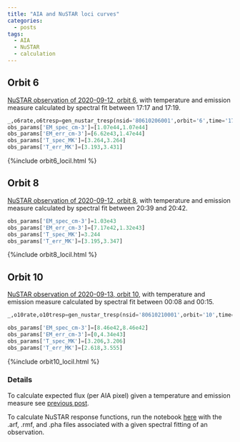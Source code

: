 ```yaml
---
title: "AIA and NuSTAR loci curves"
categories:
  - posts
tags:
  - AIA
  - NuSTAR
  - calculation
---
```


## Orbit 6 

[NuSTAR observation of 2020-09-12, orbit 6](https://elastufka.github.io/SAX-XRS_figures/posts/2021/02/11/NuSTAR-small-flare-of-12-September-2020-orbit-6-source-2.html), with temperature and emission measure calculated by spectral fit between 17:17 and 17:19.

```python
_,o6rate,o6tresp=gen_nustar_tresp(nsid='80610206001',orbit='6',time='1717_1719')
obs_params['EM_spec_cm-3']=[1.07e44,1.07e44]
obs_params['EM_err_cm-3']=[6.62e43,1.47e44]
obs_params['T_spec_MK']=[3.264,3.264]
obs_params['T_err_MK']=[3.193,3.431]
```

{%include orbit6_locil.html %}

## Orbit 8

[NuSTAR observation of 2020-09-12, orbit 8](https://elastufka.github.io/SAX-XRS_figures/posts/2021/02/11/NuSTAR-small-flare-of-12-September-2020-orbit-8.html), with temperature and emission measure calculated by spectral fit between 20:39 and 20:42.

```python
obs_params['EM_spec_cm-3']=1.03e43
obs_params['EM_err_cm-3']=[7.17e42,1.32e43]
obs_params['T_spec_MK']=3.244
obs_params['T_err_MK']=[3.195,3.347]
```

{%include orbit8_locil.html %}

## Orbit 10

[NuSTAR observation of 2020-09-13, orbit 10](https://elastufka.github.io/SAX-XRS_figures/posts/2021/02/11/NuSTAR-small-flare-of-12-September-2020-orbit-10.html), with temperature and emission measure calculated by spectral fit between 00:08 and 00:15.

```python
_,o10rate,o10tresp=gen_nustar_tresp(nsid='80610210001',orbit='10',time='0008_0015')

obs_params['EM_spec_cm-3']=[8.46e42,8.46e42]
obs_params['EM_err_cm-3']=[0,4.34e43]
obs_params['T_spec_MK']=[3.206,3.206]
obs_params['T_err_MK']=[2.618,3.555]
```
{%include orbit10_locil.html %}

### Details

To calculate expected flux (per AIA pixel) given a temperature and emission measure see [previous post](). 

To calculate NuSTAR response functions, run the notebook [here]() with the .arf, .rmf, and .pha files associated with a given spectral fitting of an observation.


